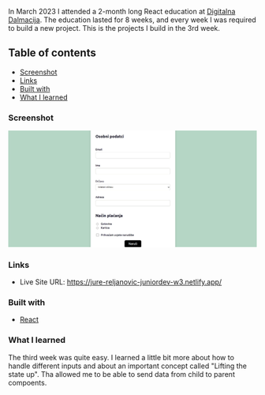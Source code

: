 In March 2023 I attended a 2-month long React education at [Digitalna Dalmacija](https://digitalnadalmacija.hr/). The education lasted for 8 weeks, and every week I was required to build a new project. This is the projects I build in the 3rd week.

## Table of contents

- [Screenshot](#screenshot)
- [Links](#links)
- [Built with](#built-with)
- [What I learned](#what-i-learned)

### Screenshot

![](./src/assets/image.jpg)

### Links

- Live Site URL: https://jure-reljanovic-juniordev-w3.netlify.app/

### Built with

- [React](https://reactjs.org/)

### What I learned

The third week was quite easy. I learned a little bit more about how to handle different inputs and about an important concept called "Lifting the state up". Tha allowed me to be able to send data from child to parent compoents.
